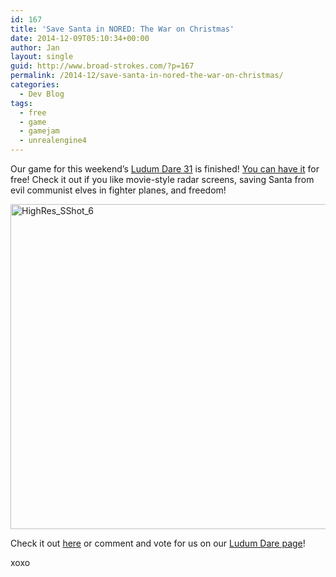 ```yaml
---
id: 167
title: 'Save Santa in NORED: The War on Christmas'
date: 2014-12-09T05:10:34+00:00
author: Jan
layout: single
guid: http://www.broad-strokes.com/?p=167
permalink: /2014-12/save-santa-in-nored-the-war-on-christmas/
categories:
  - Dev Blog
tags:
  - free
  - game
  - gamejam
  - unrealengine4
---
```

Our game for this weekend&#8217;s <a href="http://ludumdare.com/compo/ludum-dare-31/?action=preview&uid=35382" target="_blank">Ludum Dare 31</a> is finished! [You can have it](http://www.broad-strokes.com/games/n-o-r-e-d-the-war-on-christmas/ "N.O.R.E.D.: The War On Christmas") for free! Check it out if you like movie-style radar screens, saving Santa from evil communist elves in fighter planes, and freedom!

[<img class="aligncenter wp-image-160 size-large" src="http://www.broad-strokes.com/wordpress/wp-content/uploads/2014/12/HighRes_SShot_6-1024x520.jpg" alt="HighRes_SShot_6" width="1024" height="520" srcset="http://www.broad-strokes.com/wordpress/wp-content/uploads/2014/12/HighRes_SShot_6-1024x520.jpg 1024w, http://www.broad-strokes.com/wordpress/wp-content/uploads/2014/12/HighRes_SShot_6-300x152.jpg 300w" sizes="(max-width: 1024px) 100vw, 1024px" />](http://www.broad-strokes.com/wordpress/wp-content/uploads/2014/12/HighRes_SShot_6.jpg)

Check it out [here](http://www.broad-strokes.com/games/n-o-r-e-d-the-war-on-christmas/ "N.O.R.E.D.: The War On Christmas") or comment and vote for us on our <a href="http://ludumdare.com/compo/ludum-dare-31/?action=preview&uid=35382" target="_blank">Ludum Dare page</a>!

xoxo